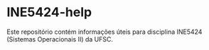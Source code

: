 # INE5424-help

Este repositório contém informações úteis para disciplina INE5424 (Sistemas Operacionais II) da UFSC.
